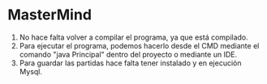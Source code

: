 # MasterMind

1) No hace falta volver a compilar el programa, ya que está compilado.
3) Para ejecutar el programa, podemos hacerlo desde el CMD mediante el comando "java Principal" dentro del proyecto o mediante un IDE.
2) Para guardar las partidas hace falta tener instalado y en ejecución Mysql.

